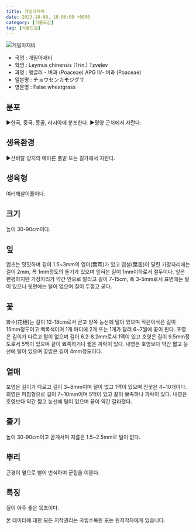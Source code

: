 ```yaml
---
title: 개밀아재비
date: 2023-10-09, 18:06:09 +0800
category: [식물도감]
tag: [식물도감]
---
```




![개밀아재비](http://www.nature.go.kr/fileUpload/plants/basic/Gramineae/Agropyron/14200/1_th2.JPG)
- 국명 : 개밀아재비
- 학명 : Leymus chinensis (Trin.) Tzvelev
- 과명 : 앵글러 - 벼과 (Poaceae) APG Ⅳ- 벼과 (Poaceae)
- 일본명 : チョウセンカモジグサ
- 영문명 : False wheatgrass


## 분포
▶한국, 중국, 몽골, 러시아에 분포한다.▶평양 근처에서 자란다.
## 생육환경
▶산비탈 양지의 메마른 풀밭 또는 길가에서 자란다.
## 생육형
여러해살이풀이다.
## 크기
높이 30-90cm이다.
## 잎
엽초는 밋밋하며 길이 1.5~3mm의 엽이(葉耳)가 있고 엽설(葉舌)이 달린 가장자리에는 길이 2mm, 폭 1mm정도의 돌기가 있으며 잎혀는 길이 1mm이하로서 절두이다. 잎은 편평하지만 가장자리가 약간 안으로 말리고 길이 7-15cm, 폭 3-5mm로서 표면에는 털이 있으나 뒷면에는 털이 없으며 질이 두껍고 굳다.
## 꽃
화수(花穗)는 길이 12-18cm로서 곧고 양쪽 능선에 털이 있으며 작은이삭은 길이 15mm정도이고 백록색이며 1개 마디에 2개 또는 1개가 달려 6~7월에 꽃이 핀다. 포영은 길이가 다르고 털이 없으며 길이 6.2-8.2mm로서 1맥이 있고 호영은 길이 9.5mm정도로서 5맥이 있으며 끝이 뾰족하거나 짧은 까락이 있다. 내영은 호영보다 약간 짧고 능선에 털이 있으며 꽃밥은 길이 4mm정도이다.
## 열매
포영은 길이가 다르고 길이 3~8mm이며 털이 없고 1맥이 있으며 잔꽃은 4~10개이다. 외영은 피침형으로 길이 7~10mm이며 5맥이 있고 끝이 뾰족하나 까락이 있다. 내영은 호영보다 약간 짧고 능선에 털이 있으며 끝이 약간 갈라졌다.
## 줄기
높이 30-90cm이고 곧게서며 지름은 1.5~2.5mm로 털이 없다.
## 뿌리
근경이 옆으로 뻗어 번식하며 군집을 이룬다.
## 특징
질이 아주 좋은 목초이다.






본 데이터에 대한 모든 저작권리는 국립수목원 또는 원저작자에게 있습니다.
